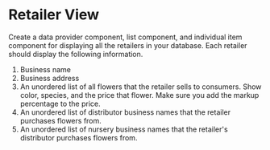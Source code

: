 # Retailer View

Create a data provider component, list component, and individual item component for displaying all the retailers in your database. Each retailer should display the following information.

1. Business name
1. Business address
1. An unordered list of all flowers that the retailer sells to consumers. Show color, species, and the price that flower. Make sure you add the markup percentage to the price.
1. An unordered list of distributor business names that the retailer purchases flowers from.
1. An unordered list of nursery business names that the retailer's distributor purchases flowers from.
